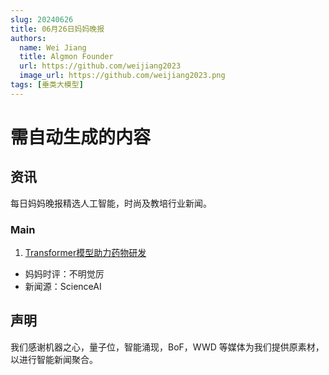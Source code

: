 ```yaml
---
slug: 20240626
title: 06月26日妈妈晚报
authors:
  name: Wei Jiang
  title: Algmon Founder
  url: https://github.com/weijiang2023
  image_url: https://github.com/weijiang2023.png
tags: [垂类大模型]
---
```


# 需自动生成的内容

## 资讯

每日妈妈晚报精选人工智能，时尚及教培行业新闻。

### Main

1. [Transformer模型助力药物研发](https://mp.weixin.qq.com/s/rDjkSlZeMPMG8nCDm9GEzQ)

- 妈妈时评：不明觉厉
- 新闻源：ScienceAI

## 声明

我们感谢机器之心，量子位，智能涌现，BoF，WWD 等媒体为我们提供原素材，以进行智能新闻聚合。
